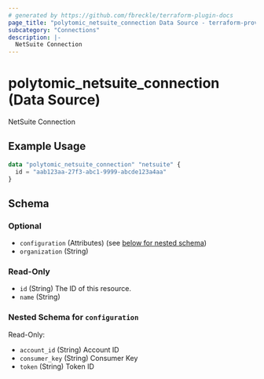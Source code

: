 ```yaml
---
# generated by https://github.com/fbreckle/terraform-plugin-docs
page_title: "polytomic_netsuite_connection Data Source - terraform-provider-polytomic"
subcategory: "Connections"
description: |-
  NetSuite Connection
---
```


# polytomic_netsuite_connection (Data Source)

NetSuite Connection

## Example Usage

```terraform
data "polytomic_netsuite_connection" "netsuite" {
  id = "aab123aa-27f3-abc1-9999-abcde123a4aa"
}
```

<!-- schema generated by tfplugindocs -->
## Schema

### Optional

- `configuration` (Attributes) (see [below for nested schema](#nestedatt--configuration))
- `organization` (String)

### Read-Only

- `id` (String) The ID of this resource.
- `name` (String)

<a id="nestedatt--configuration"></a>
### Nested Schema for `configuration`

Read-Only:

- `account_id` (String) Account ID
- `consumer_key` (String) Consumer Key
- `token` (String) Token ID


